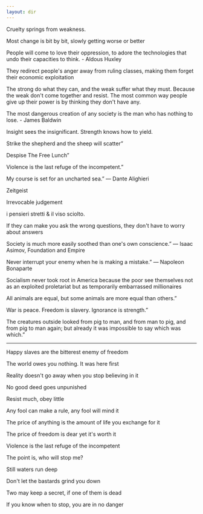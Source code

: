 ```yaml
---
layout: dir
---
```



Cruelty springs from weakness.

Most change is bit by bit, slowly getting worse or better

People will come to love their oppression, to adore the technologies that undo their capacities to think. - Aldous Huxley

They redirect people's anger away from ruling classes, making them forget their economic exploitation

The strong do what they can, and the weak suffer what they must. Because the weak don't come together and resist. The most common way people give up their power is by thinking they don't have any.

The most dangerous creation of any society is the man who has nothing to lose. - James Baldwin

Insight sees the insignificant.
Strength knows how to yield.

Strike the shepherd and the sheep will scatter”

Despise The Free Lunch”

Violence is the last refuge of the incompetent.”

My course is set for an uncharted sea.”
― Dante Alighieri

Zeitgeist 

Irrevocable judgement

i pensieri stretti & il viso sciolto. 

If they can make you ask the wrong questions, they don't have to worry about answers

Society is much more easily soothed than one's own conscience.”
― Isaac Asimov, Foundation and Empire

Never interrupt your enemy when he is making a mistake.”
― Napoleon Bonaparte

Socialism never took root in America because the poor see themselves not as an exploited proletariat but as temporarily embarrassed millionaires

All animals are equal, but some animals are more equal than others.”

War is peace.
Freedom is slavery.
Ignorance is strength.”

The creatures outside looked from pig to man, and from man to pig, and from pig to man again; but already it was impossible to say which was which.”

---

Happy slaves are the bitterest enemy of freedom

The world owes you nothing. It was here first

Reality doesn't go away when you stop believing in it

No good deed goes unpunished

Resist much, obey little

Any fool can make a rule, any fool will mind it

The price of anything is the amount of life you exchange for it

The price of freedom is dear yet it's worth it

Violence is the last refuge of the incompetent

The point is, who will stop me?

Still waters run deep

Don't let the bastards grind you down

Two may keep a secret, if one of them is dead

If you know when to stop, you are in no danger



